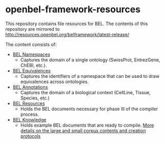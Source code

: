 openbel-framework-resources
===========================

This repository contains file resources for BEL.
The contents of this repository are mirrored to http://resources.openbel.org/belframework/latest-release/

The content consists of:

* [BEL Namespaces](https://github.com/OpenBEL/openbel-framework-resources/tree/latest/namespace)
  * Captures the domain of a single ontology (SwissProt, EntrezGene, ChEBI, etc.).
* [BEL Equivalences](https://github.com/OpenBEL/openbel-framework-resources/tree/latest/equivalence)
   * Captures the identifiers of a namespace that can be used to draw equivalences across ontologies.
* [BEL Annotations](https://github.com/OpenBEL/openbel-framework-resources/tree/latest/annotation)
   * Captures the domain of a biological context (CellLine, Tissue, Species, etc.)
* [BEL Resources](https://github.com/OpenBEL/openbel-framework-resources/tree/latest/resource)
   * Holds the BEL documents necessary for phase III of the compiler process.
* [BEL Knowledge](https://github.com/OpenBEL/openbel-framework-resources/tree/latest/knowledge)
   * Holds example BEL documents that are ready to compile. [More details on the large and small corpus contents and creation protocols](http://wiki.openbel.org/display/home/Summary+of+Large+and+Small+BEL+Corpuses)
